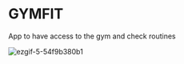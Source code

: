 # GYMFIT
App to have access to the gym and check routines

![ezgif-5-54f9b380b1](https://github.com/nahuelterrazas/GYMFIT/assets/82124213/a4ac8e76-eecc-4561-bbc0-a1a50439dc25)
